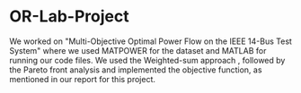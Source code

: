 # OR-Lab-Project
We worked on "Multi-Objective Optimal Power Flow on the IEEE 14-Bus Test System" where we used MATPOWER for the dataset and MATLAB for running our code files. We used the Weighted-sum approach , followed by the Pareto front analysis and implemented the objective function, as mentioned in our report for this project.
